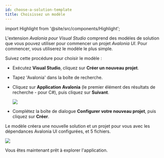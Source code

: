 ```yaml
---
id: choose-a-solution-template
title: Choisissez un modèle
---
```


import Highlight from '@site/src/components/Highlight';

L'extension _Avalonia pour Visual Studio_ comprend des modèles de solution que vous pouvez utiliser pour commencer un projet _Avalonia UI_. Pour commencer, vous utiliserez le modèle le plus simple.

Suivez cette procédure pour choisir le modèle :

- Exécutez <Highlight color="#25c2a0">**Visual Studio**</Highlight>, cliquez sur <Highlight color="#25c2a0">**Créer un nouveau projet**</Highlight>.
- Tapez 'Avalonia' dans la boîte de recherche.
- Cliquez sur <Highlight color="#25c2a0">**Application Avalonia**</Highlight> (le premier élément des résultats de recherche - pour C#), puis cliquez sur <Highlight color="#25c2a0">**Suivant**</Highlight>.

  <div style={{textAlign: 'center'}}>
    <img src="/img/get-started/choose-a-solution-template/image (31) (1) (1).png" />
  </div>

- Complétez la boîte de dialogue <Highlight color="#25c2a0">**Configurer votre nouveau projet**</Highlight>, puis cliquez sur <Highlight color="#25c2a0">**Créer**</Highlight>.

Le modèle créera une nouvelle solution et un projet pour vous avec les dépendances Avalonia UI configurées, et 5 fichiers.

  <div style={{textAlign: 'center'}}>
    <img src="/img/get-started/choose-a-solution-template/image (27) (1).png" />
  </div>

Vous êtes maintenant prêt à explorer l'application.